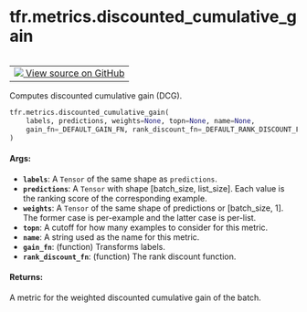 <div itemscope itemtype="http://developers.google.com/ReferenceObject">
<meta itemprop="name" content="tfr.metrics.discounted_cumulative_gain" />
<meta itemprop="path" content="Stable" />
</div>

# tfr.metrics.discounted_cumulative_gain

<!-- Insert buttons and diff -->

<table class="tfo-notebook-buttons tfo-api" align="left">

<td>
  <a target="_blank" href="https://github.com/tensorflow/ranking/tree/master/tensorflow_ranking/python/metrics.py">
    <img src="https://www.tensorflow.org/images/GitHub-Mark-32px.png" />
    View source on GitHub
  </a>
</td></table>

Computes discounted cumulative gain (DCG).

```python
tfr.metrics.discounted_cumulative_gain(
    labels, predictions, weights=None, topn=None, name=None,
    gain_fn=_DEFAULT_GAIN_FN, rank_discount_fn=_DEFAULT_RANK_DISCOUNT_FN
)
```

<!-- Placeholder for "Used in" -->

#### Args:

*   <b>`labels`</b>: A `Tensor` of the same shape as `predictions`.
*   <b>`predictions`</b>: A `Tensor` with shape [batch_size, list_size]. Each
    value is the ranking score of the corresponding example.
*   <b>`weights`</b>: A `Tensor` of the same shape of predictions or
    [batch_size, 1]. The former case is per-example and the latter case is
    per-list.
*   <b>`topn`</b>: A cutoff for how many examples to consider for this metric.
*   <b>`name`</b>: A string used as the name for this metric.
*   <b>`gain_fn`</b>: (function) Transforms labels.
*   <b>`rank_discount_fn`</b>: (function) The rank discount function.

#### Returns:

A metric for the weighted discounted cumulative gain of the batch.
